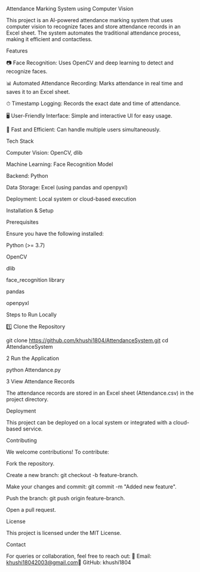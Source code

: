 Attendance Marking System using Computer Vision

This project is an AI-powered attendance marking system that uses computer vision to recognize faces and store attendance records in an Excel sheet. The system automates the traditional attendance process, making it efficient and contactless.

Features

📷 Face Recognition: Uses OpenCV and deep learning to detect and recognize faces.

📊 Automated Attendance Recording: Marks attendance in real time and saves it to an Excel sheet.

⏱ Timestamp Logging: Records the exact date and time of attendance.

🖥 User-Friendly Interface: Simple and interactive UI for easy usage.

🚀 Fast and Efficient: Can handle multiple users simultaneously.

Tech Stack

Computer Vision: OpenCV, dlib

Machine Learning: Face Recognition Model

Backend: Python

Data Storage: Excel (using pandas and openpyxl)

Deployment: Local system or cloud-based execution

Installation & Setup

Prerequisites

Ensure you have the following installed:

Python (>= 3.7)

OpenCV

dlib

face_recognition library

pandas

openpyxl

Steps to Run Locally

1️⃣ Clone the Repository

git clone https://github.com/khushi1804/AttendanceSystem.git
cd AttendanceSystem

2 Run the Application

python Attendance.py

3 View Attendance Records

The attendance records are stored in an Excel sheet (Attendance.csv) in the project directory.

Deployment

This project can be deployed on a local system or integrated with a cloud-based service.

Contributing

We welcome contributions! To contribute:

Fork the repository.

Create a new branch: git checkout -b feature-branch.

Make your changes and commit: git commit -m "Added new feature".

Push the branch: git push origin feature-branch.

Open a pull request.

License

This project is licensed under the MIT License.

Contact

For queries or collaboration, feel free to reach out:
📧 Email: khushi18042003@gmail.com🔗 GitHub: khushi1804
